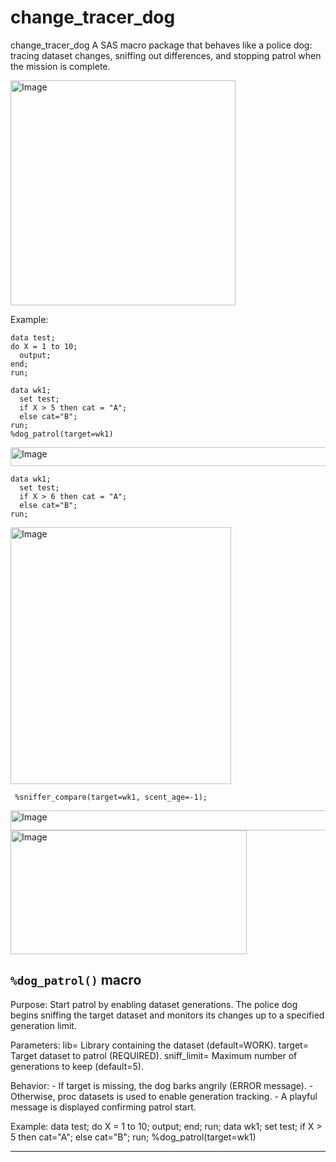 # change_tracer_dog
change_tracer_dog A SAS macro package that behaves like a police dog: tracing dataset changes, sniffing out differences, and stopping patrol when the mission is complete.

<img width="360" height="360" alt="Image" src="https://github.com/user-attachments/assets/03cdeda9-1626-4fb3-9d53-bb4cce8b0255" />


Example:
~~~sas
data test;
do X = 1 to 10;
  output;
end;
run;

data wk1;
  set test;
  if X > 5 then cat = "A";
  else cat="B";
run;
%dog_patrol(target=wk1)
~~~

<img width="668" height="30" alt="Image" src="https://github.com/user-attachments/assets/f3e50028-86b1-458f-a6f6-7a4264cd672c" />  

~~~sas
data wk1;
  set test;
  if X > 6 then cat = "A";
  else cat="B";
run;
~~~

<img width="353" height="411" alt="Image" src="https://github.com/user-attachments/assets/5c802cdc-4243-401b-92e2-80a8aed795ca" />  

~~~sas
 %sniffer_compare(target=wk1, scent_age=-1);
~~~

  
<img width="570" height="32" alt="Image" src="https://github.com/user-attachments/assets/09f98131-6ba0-407c-91c9-928280d1f876" />      




  
  
<img width="378" height="198" alt="Image" src="https://github.com/user-attachments/assets/39d2550d-d39b-4748-bcc8-ab78bb780d95" />  


## `%dog_patrol()` macro <a name="dogpatrol-macro-2"></a> ######
  Purpose:  Start patrol by enabling dataset generations. 
            The police dog begins sniffing the target dataset and 
            monitors its changes up to a specified generation limit.
 
  Parameters:
    lib=         Library containing the dataset (default=WORK).
    target=      Target dataset to patrol (REQUIRED).
    sniff_limit= Maximum number of generations to keep (default=5).
 
  Behavior:
    - If target is missing, the dog barks angrily (ERROR message).
    - Otherwise, proc datasets is used to enable generation tracking.
    - A playful message is displayed confirming patrol start.
 
  Example:
    data test;
    do X = 1 to 10;
      output;
    end;
    run;
    data wk1;
      set test;
      if X > 5 then cat="A"; else cat="B";
    run;
    %dog_patrol(target=wk1)

  
---
